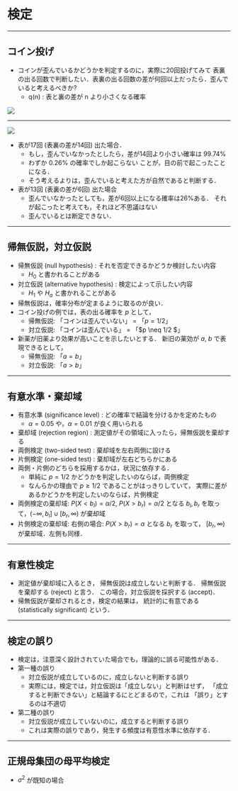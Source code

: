 
# 検定

---

## コイン投げ

* コインが歪んでいるかどうかを判定するのに，実際に20回投げてみて
  表裏の出る回数で判断したい．表裏の出る回数の差が何回以上だったら．歪んでいると考えるべきか?
  * q(n) : 表と裏の差が n より小さくなる確率

<img src="figs/signif_coin.jpg">



---

<img src="figs/signif_coin.jpg">

* 表が17回 (表裏の差が14回) 出た場合．
  * もし，歪んでいなかったとしたら，差が14回より小さい確率は 99.74%
  * わずか 0.26% の確率でしか起こらない
    ことが，目の前で起こったことになる．
  * そう考えるよりは，歪んでいると考えた方が自然であると判断する．
* 表が13回 (表裏の差が6回) 出た場合
  * 歪んでいなかったとしても，差が6回以上になる確率は26%ある．
    それが起こったと考えても，それほど不思議はない
  * 歪んでいるとは断定できない．

---

## 帰無仮説，対立仮説

* 帰無仮説 (null hypothesis) : それを否定できるかどうか検討したい内容
  * $H_0$ と書かれることがある
* 対立仮説 (alternative hypothesis) : 検定によって示したい内容
  * $H_1$ や $H_a$ と書かれることがある
* 帰無仮説は，確率分布が定まるように取るのが良い．
* コイン投げの例では，表の出る確率を $p$ として，
  * 帰無仮説: 「コインは歪んでいない」 = 「$p = 1/2$」
  * 対立仮説: 「コインは歪んでいる」 = 「$p \neq 1/2 $」
* 新薬が旧薬より効果が高いことを示したいとする．
  新旧の薬効が $a$, $b$ で表現できるとして，
  * 帰無仮説: 「$a = b$」
  * 対立仮説: 「$a > b$」


---

## 有意水準・棄却域

* 有意水準 (significance level) : どの確率で結論を分けるかを定めたもの
  * $\alpha = 0.05$ や，$\alpha = 0.01$ が良く用いられる
* 棄却域 (rejection region) : 測定値がその領域に入ったら，帰無仮説を棄却する
* 両側検定 (two-sided test) : 棄却域を左右両側に設ける
* 片側検定 (one-sided test) : 棄却域が左右どちらかにある
* 両側・片側のどちらを採用するかは，状況に依存する．
  * 単純に $p = 1/2$ かどうかを判定したいのならば，両側検定
  * なんらかの理由で $p \geq 1/2$ であることがはっきりしていて，
    実際に差があるかどうかを判定したいのならば，片側検定
* 両側検定の棄却域:
    $P(X < b_l) = \alpha / 2$, $P(X > b_r) = \alpha / 2$ となる
	$b_l, b_r$ を取って，$(-\infty, b_l] \cup [b_r, \infty)$ が棄却域
* 片側検定の棄却域:
    右側の場合: $P(X > b_r) = \alpha$ となる $b_r$ を取って，
	$[b_r, \infty)$ が棄却域．左側も同様．

---

## 有意性検定

* 測定値が棄却域に入るとき，
  帰無仮説は成立しないと判断する．
  帰無仮説を棄却する (reject) と言う．
  この場合，対立仮説を採択する (accept)．
* 帰無仮説が棄却されるとき，検定の結果は，
  統計的に有意である (statistically significant) という．

---

## 検定の誤り

* 検定は，注意深く設計されていた場合でも，理論的に誤る可能性がある．
* 第一種の誤り
  * 対立仮説が成立しているのに，成立しないと判断する誤り
  * 実際には，検定では，対立仮説は「成立しない」と判断はせず，
    「成立すると判断できない」と結論するにとどまるので，これは
    「誤り」とするのは不適切
* 第二種の誤り
  * 対立仮説が成立していないのに，成立すると判断する誤り
  * これは実際の誤りであり，発生する頻度は有意性水準に依存する．

---

## 正規母集団の母平均検定

* $\sigma^2$ が既知の場合


